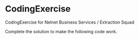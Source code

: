 # CodingExercise
CodingExercise for Nelnet Business Services / Extraction Squad

Complete the solution to make the following code work.   
